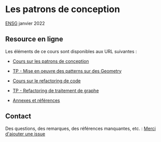 # Les patrons de conception

[ENSG](https://www.ensg.eu/) janvier 2022

## Resource en ligne

Les éléments de ce cours sont disponibles aux URL suivantes :

* [Cours sur les patrons de conception](https://mborne.github.io/cours-patron-conception/)
* [TP - Mise en oeuvre des patterns sur des Geometry](https://mborne.github.io/cours-patron-conception/annexe/tp-geometry/index.html)

* [Cours sur le refactoring de code](https://mborne.github.io/cours-patron-conception/refactoring.html)
* [TP - Refactoring de traitement de graphe](https://mborne.github.io/cours-patron-conception/annexe/tp-graph/index.html)

* [Annexes et références](https://mborne.github.io/cours-patron-conception/annexe/index.html)

## Contact

Des questions, des remarques, des références manquantes, etc. : [Merci d'ajouter une issue](https://github.com/mborne/cours-patron-conception/issues)

